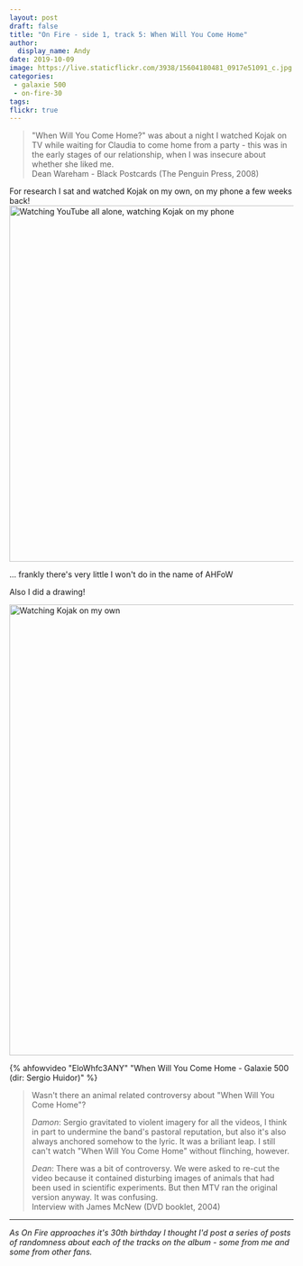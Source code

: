 ```yaml
---
layout: post
draft: false
title: "On Fire - side 1, track 5: When Will You Come Home"
author:
  display_name: Andy
date: 2019-10-09
image: https://live.staticflickr.com/3938/15604180481_0917e51091_c.jpg
categories:
 - galaxie 500
 - on-fire-30
tags:
flickr: true
---
```


> "When Will You Come Home?" was about a night I watched Kojak on TV while waiting for Claudia to come home from a party - this was in the early stages of our relationship, when I was insecure about whether she liked me.  
> Dean Wareham - Black Postcards (The Penguin Press, 2008)

For research I sat and watched Kojak on my own, on my phone a few weeks back!
<a data-flickr-embed="true"  href="https://www.flickr.com/photos/grange85/15604180481/in/photolist-pLTvdv-2E3CZ" title="Watching YouTube all alone, watching Kojak on my phone"><img src="https://live.staticflickr.com/3938/15604180481_0917e51091_c.jpg" width="800" height="632" alt="Watching YouTube all alone, watching Kojak on my phone"></a>

... frankly there's very little I won't do in the name of AHFoW

Also I did a drawing!

<a data-flickr-embed="true"  href="https://www.flickr.com/photos/grange85/48825574552/in/datetaken/" title="Watching Kojak on my own"><img src="https://live.staticflickr.com/65535/48825574552_5c6872e9f9_c.jpg" width="800" height="800" alt="Watching Kojak on my own"></a>

{% ahfowvideo "EloWhfc3ANY" "When Will You Come Home - Galaxie 500 (dir: Sergio Huidor)" %}

> Wasn't there an animal related controversy about "When Will You Come Home"?  
>  
> *Damon*: Sergio gravitated to violent imagery for all the videos, I think in part to undermine the band's pastoral reputation, but also it's also always anchored somehow to the lyric. It was a briliant leap. I still can't watch "When Will You Come Home" without flinching, however.
>  
> *Dean*: There was a bit of controversy. We were asked to re-cut the video because it contained disturbing images of animals that had been used in scientific experiments. But then MTV ran the original version anyway. It was confusing.  
> Interview with James McNew (DVD booklet, 2004)

---

_As On Fire approaches it's 30th birthday I thought I'd post a series of posts of randomness about each of the tracks on the album - some from me and some from other fans._
